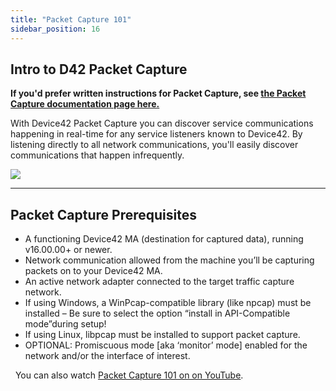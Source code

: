 ```yaml
---
title: "Packet Capture 101"
sidebar_position: 16
---
```


## Intro to D42 Packet Capture

**If you'd prefer written instructions for Packet Capture, see [the Packet Capture documentation page here.](discovery/packet-capture.md)**

With Device42 Packet Capture you can discover service communications happening in real-time for any service listeners known to Device42. By listening directly to all network communications, you'll easily discover communications that happen infrequently.

<script src="https://fast.wistia.com/embed/medias/pz35w51w8t.jsonp" async></script>

<script src="https://fast.wistia.com/assets/external/E-v1.js" async></script>

![](https://fast.wistia.com/embed/medias/pz35w51w8t/swatch)

* * *

## Packet Capture Prerequisites

- A functioning Device42 MA (destination for captured data), running v16.00.00+ or newer.
- Network communication allowed from the machine you’ll be capturing packets on to your Device42 MA.
- An active network adapter connected to the target traffic capture network.
- If using Windows, a WinPcap-compatible library (like npcap) must be installed – Be sure to select the option “install in API-Compatible mode”during setup!
- If using Linux, libpcap must be installed to support packet capture.
- OPTIONAL: Promiscuous mode \[aka ‘monitor’ mode\] enabled for the network and/or the interface of interest.

  You can also watch [Packet Capture 101 on on YouTube](https://www.youtube.com/watch?v=y1U37Xc9V2k).
